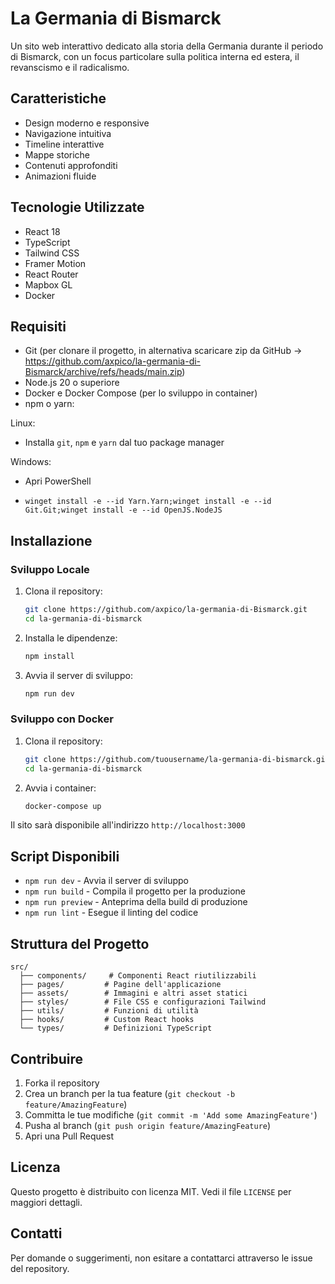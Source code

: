 # La Germania di Bismarck

Un sito web interattivo dedicato alla storia della Germania durante il periodo di Bismarck, con un focus particolare sulla politica interna ed estera, il revanscismo e il radicalismo.

## Caratteristiche

- Design moderno e responsive
- Navigazione intuitiva
- Timeline interattive
- Mappe storiche
- Contenuti approfonditi
- Animazioni fluide

## Tecnologie Utilizzate

- React 18
- TypeScript
- Tailwind CSS
- Framer Motion
- React Router
- Mapbox GL
- Docker

## Requisiti

- Git (per clonare il progetto, in alternativa scaricare zip da GitHub -> https://github.com/axpico/la-germania-di-Bismarck/archive/refs/heads/main.zip)
- Node.js 20 o superiore
- Docker e Docker Compose (per lo sviluppo in container)
- npm o yarn:
  
Linux:
- Installa `git`, `npm` e `yarn` dal tuo package manager

Windows:
- Apri PowerShell
- ```batch
  winget install -e --id Yarn.Yarn;winget install -e --id Git.Git;winget install -e --id OpenJS.NodeJS
  ```

## Installazione

### Sviluppo Locale

1. Clona il repository:
   ```bash
   git clone https://github.com/axpico/la-germania-di-Bismarck.git
   cd la-germania-di-bismarck
   ```

2. Installa le dipendenze:
   ```bash
   npm install
   ```

3. Avvia il server di sviluppo:
   ```bash
   npm run dev
   ```

### Sviluppo con Docker

1. Clona il repository:
   ```bash
   git clone https://github.com/tuousername/la-germania-di-bismarck.git
   cd la-germania-di-bismarck
   ```

2. Avvia i container:
   ```bash
   docker-compose up
   ```

Il sito sarà disponibile all'indirizzo `http://localhost:3000`

## Script Disponibili

- `npm run dev` - Avvia il server di sviluppo
- `npm run build` - Compila il progetto per la produzione
- `npm run preview` - Anteprima della build di produzione
- `npm run lint` - Esegue il linting del codice

## Struttura del Progetto

```
src/
  ├── components/     # Componenti React riutilizzabili
  ├── pages/         # Pagine dell'applicazione
  ├── assets/        # Immagini e altri asset statici
  ├── styles/        # File CSS e configurazioni Tailwind
  ├── utils/         # Funzioni di utilità
  ├── hooks/         # Custom React hooks
  └── types/         # Definizioni TypeScript
```

## Contribuire

1. Forka il repository
2. Crea un branch per la tua feature (`git checkout -b feature/AmazingFeature`)
3. Committa le tue modifiche (`git commit -m 'Add some AmazingFeature'`)
4. Pusha al branch (`git push origin feature/AmazingFeature`)
5. Apri una Pull Request

## Licenza

Questo progetto è distribuito con licenza MIT. Vedi il file `LICENSE` per maggiori dettagli.

## Contatti

Per domande o suggerimenti, non esitare a contattarci attraverso le issue del repository.
